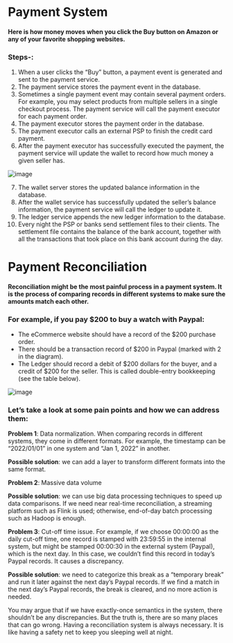 # Payment System
#### Here is how money moves when you click the Buy button on Amazon or any of your favorite shopping websites. 
### Steps-:
1. When a user clicks the “Buy” button, a payment event is generated and sent to the payment service.
2. The payment service stores the payment event in the database.
3. Sometimes a single payment event may contain several payment orders. For example, you may select products from multiple sellers 
   in a single checkout process. The payment service will call the payment executor for each payment order.
4. The payment executor stores the payment order in the database.
5. The payment executor calls an external PSP to finish the credit card payment.
6. After the payment executor has successfully executed the payment, the payment service will update the wallet to record how much 
   money a given seller has.

![image](https://user-images.githubusercontent.com/22426280/230942017-6a11eee7-25de-49f9-8362-aba28f72aee4.png)

7. The wallet server stores the updated balance information in the database.
8. After the wallet service has successfully updated the seller’s balance information, the payment service will call the ledger to 
   update it.
9. The ledger service appends the new ledger information to the database.
10. Every night the PSP or banks send settlement files to their clients. The settlement file contains the balance of the bank 
    account, together with all the transactions that took place on this bank account during the day.

# Payment Reconciliation
#### Reconciliation might be the most painful process in a payment system. It is the process of comparing records in different systems to make sure the amounts match each other.

### For example, if you pay $200 to buy a watch with Paypal: 
- The eCommerce website should have a record of the $200 purchase order.
- There should be a transaction record of $200 in Paypal (marked with 2 in the diagram).
- The Ledger should record a debit of $200 dollars for the buyer, and a credit of $200 for the seller. 
  This is called double-entry bookkeeping (see the table below).

![image](https://user-images.githubusercontent.com/22426280/230944670-840e1259-9ea8-42ef-a4b2-934bbc59b151.png)

### Let’s take a look at some pain points and how we can address them: 

__Problem 1__: Data normalization. When comparing records in different systems, they come in different formats. For example, the timestamp can be “2022/01/01” in one system and “Jan 1, 2022” in another.

__Possible solution__: we can add a layer to transform different formats into the same format.

__Problem 2__: Massive data volume

__Possible solution__: we can use big data processing techniques to speed up data comparisons. If we need near real-time reconciliation, a streaming platform such as Flink is used; otherwise, end-of-day batch processing such as Hadoop is enough.

__Problem 3__: Cut-off time issue. For example, if we choose 00:00:00 as the daily cut-off time, one record is stamped with 23:59:55 in the internal system, but might be stamped 00:00:30 in the external system (Paypal), which is the next day. In this case, we couldn’t find this record in today’s Paypal records. It causes a discrepancy.

__Possible solution__:  we need to categorize this break as a “temporary break” and run it later against the next day’s Paypal records. If we find a match in the next day’s Paypal records, the break is cleared, and no more action is needed.

You may argue that if we have exactly-once semantics in the system, there shouldn’t be any discrepancies. But the truth is, there are so many places that can go wrong. Having a reconciliation system is always necessary. It is like having a safety net to keep you sleeping well at night. 

